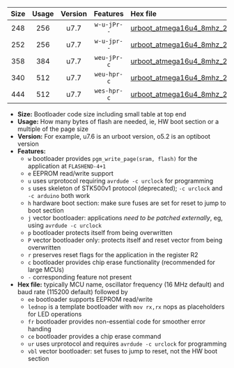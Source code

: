 |Size|Usage|Version|Features|Hex file|
|:-:|:-:|:-:|:-:|:--|
|248|256|u7.7|`w-u-jPr--`|[urboot_atmega16u4_8mhz_250000bps_lednop_ur_vbl.hex](https://raw.githubusercontent.com/stefanrueger/urboot.hex/main/mcus/atmega16u4/fcpu_8mhz/250000_bps/urboot_atmega16u4_8mhz_250000bps_lednop_ur_vbl.hex)|
|252|256|u7.7|`w-u-jpr--`|[urboot_atmega16u4_8mhz_250000bps_lednop_fr_ur_vbl.hex](https://raw.githubusercontent.com/stefanrueger/urboot.hex/main/mcus/atmega16u4/fcpu_8mhz/250000_bps/urboot_atmega16u4_8mhz_250000bps_lednop_fr_ur_vbl.hex)|
|358|384|u7.7|`weu-jPr-c`|[urboot_atmega16u4_8mhz_250000bps_ee_lednop_fr_ce_ur_vbl.hex](https://raw.githubusercontent.com/stefanrueger/urboot.hex/main/mcus/atmega16u4/fcpu_8mhz/250000_bps/urboot_atmega16u4_8mhz_250000bps_ee_lednop_fr_ce_ur_vbl.hex)|
|340|512|u7.7|`weu-hpr-c`|[urboot_atmega16u4_8mhz_250000bps_ee_lednop_fr_ce_ur.hex](https://raw.githubusercontent.com/stefanrueger/urboot.hex/main/mcus/atmega16u4/fcpu_8mhz/250000_bps/urboot_atmega16u4_8mhz_250000bps_ee_lednop_fr_ce_ur.hex)|
|444|512|u7.7|`wes-hpr-c`|[urboot_atmega16u4_8mhz_250000bps_ee_lednop_fr_ce.hex](https://raw.githubusercontent.com/stefanrueger/urboot.hex/main/mcus/atmega16u4/fcpu_8mhz/250000_bps/urboot_atmega16u4_8mhz_250000bps_ee_lednop_fr_ce.hex)|

- **Size:** Bootloader code size including small table at top end
- **Usage:** How many bytes of flash are needed, ie, HW boot section or a multiple of the page size
- **Version:** For example, u7.6 is an urboot version, o5.2 is an optiboot version
- **Features:**
  + `w` bootloader provides `pgm_write_page(sram, flash)` for the application at `FLASHEND-4+1`
  + `e` EEPROM read/write support
  + `u` uses urprotocol requiring `avrdude -c urclock` for programming
  + `s` uses skeleton of STK500v1 protocol (deprecated); `-c urclock` and `-c arduino` both work
  + `h` hardware boot section: make sure fuses are set for reset to jump to boot section
  + `j` vector bootloader: applications *need to be patched externally*, eg, using `avrdude -c urclock`
  + `p` bootloader protects itself from being overwritten
  + `P` vector bootloader only: protects itself and reset vector from being overwritten
  + `r` preserves reset flags for the application in the register R2
  + `c` bootloader provides chip erase functionality (recommended for large MCUs)
  + `-` corresponding feature not present
- **Hex file:** typically MCU name, oscillator frequency (16 MHz default) and baud rate (115200 default) followed by
  + `ee` bootloader supports EEPROM read/write
  + `lednop` is a template bootloader with `mov rx,rx` nops as placeholders for LED operations
  + `fr` bootloader provides non-essential code for smoother error handing
  + `ce` bootloader provides a chip erase command
  + `ur` uses urprotocol and requires `avrdude -c urclock` for programming
  + `vbl` vector bootloader: set fuses to jump to reset, not the HW boot section

